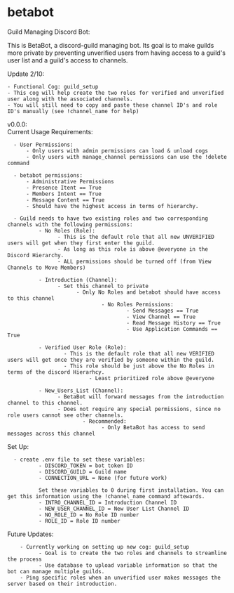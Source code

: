 # betabot
Guild Managing Discord Bot: 

This is BetaBot, a discord-guild managing bot. 
Its goal is to make guilds more private by preventing unverified users from having access to a guild's user list and a guild's access to channels. 


Update 2/10:

    - Functional Cog: guild_setup
    - This cog will help create the two roles for verified and unverified user along with the associated channels.
    - You will still need to copy and paste these channel ID's and role ID's manually (see !channel_name for help)
    
v0.0.0:  
  Current Usage Requirements:  
  
      - User Permissions:  
          - Only users with admin permissions can load & unload cogs
          - Only users with manage_channel permissions can use the !delete command
          
      - betabot permissions: 
          - Administrative Permissions
          - Presence Itent == True
          - Members Intent == True
          - Message Content == True 
          - Should have the highest access in terms of hierarchy. 
      
      - Guild needs to have two existing roles and two corresponding channels with the following permissions:
              - No Roles (Role):
                    - This is the default role that all new UNVERIFIED users will get when they first enter the guild. 
                    - As long as this role is above @everyone in the Discord Hierarchy.
                    - ALL permissions should be turned off (from View Channels to Move Members)
                    
              - Introduction (Channel):
                    - Set this channel to private
                          - Only No Roles and betabot should have access to this channel
                                  - No Roles Permissions:
                                          - Send Messages == True
                                          - View Channel == True
                                          - Read Message History == True
                                          - Use Application Commands == True
                                          
              - Verified User Role (Role): 
                      - This is the default role that all new VERIFIED users will get once they are verified by someone within the guild. 
                      - This role should be just above the No Roles in terms of the discord Hierarhcy. 
                              - Least prioritized role above @everyone 
                              
              - New_Users_List (Channel): 
                    - BetaBot will forward messages from the introduction channel to this channel.
                    - Does not require any special permissions, since no role users cannot see other channels. 
                            - Recommended:
                                  - Only BetaBot has access to send messages across this channel
   Set Up:  
   
   
      - create .env file to set these variables: 
              - DISCORD_TOKEN = bot token ID
              - DISCORD_GUILD = Guild name
              - CONNECTION_URL = None (for future work) 
              
              Set these variables to 0 during first installation. You can get this information using the !channel_name command aftewards. 
              - INTRO_CHANNEL_ID = Introduction Channel ID  
              - NEW_USER_CHANNEL_ID = New User List Channel ID 
              - NO_ROLE_ID = No Role ID number
              - ROLE_ID = Role ID number
  
  Future Updates:   
  
        - Currently working on setting up new cog: guild_setup 
              - Goal is to create the two roles and channels to streamline the process
              - Use database to upload variable information so that the bot can manage multiple guilds. 
        - Ping specific roles when an unverified user makes messages the server based on their introduction. 
